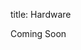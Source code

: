 title: Hardware
    <div class="container">
      <!-- Example row of columns -->
      <div class="row">
<p>Coming Soon</p>
        </div>
      </div>
